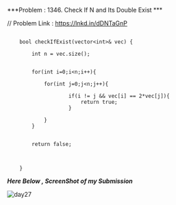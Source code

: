 
***Problem : 1346. Check If N and Its Double Exist  ***

// Problem Link :  https://lnkd.in/dDNTaGnP

```  

    bool checkIfExist(vector<int>& vec) {
        
        int n = vec.size();
        
        
        for(int i=0;i<n;i++){
            
            for(int j=0;j<n;j++){
        
                    if(i != j && vec[i] == 2*vec[j]){
                        return true;
                    }
                
            }
        }
        
        
        return false;
        
        
        
    }
```




***Here Below , ScreenShot of my Submission***

![day27](https://user-images.githubusercontent.com/109462762/197340168-6d97c21d-6cfb-4d03-9164-e10087290408.jpg)
